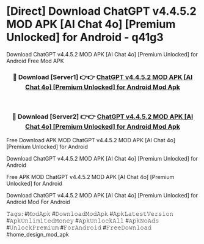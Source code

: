 # [Direct] Download ChatGPT v4.4.5.2 MOD APK [AI Chat 4o] [Premium Unlocked] for Android - q41g3
Download ChatGPT v4.4.5.2 MOD APK [AI Chat 4o] [Premium Unlocked] for Android Free Mod APK

<div align="center">
<h3>🔴 Download [Server1] 👉👉 <a href="https://apk-comot.site?title=ChatGPT_v4.4.5.2_MOD_APK_[AI_Chat_4o]_[Premium_Unlocked]_for_Android">ChatGPT v4.4.5.2 MOD APK [AI Chat 4o] [Premium Unlocked] for Android Mod Apk</a></h3><br>

<h3>🔴 Download [Server2] 👉👉 <a href="https://apk-comot.site?title=ChatGPT_v4.4.5.2_MOD_APK_[AI_Chat_4o]_[Premium_Unlocked]_for_Android">ChatGPT v4.4.5.2 MOD APK [AI Chat 4o] [Premium Unlocked] for Android Mod Apk</a></h3>
</div>


Free Download APK MOD ChatGPT v4.4.5.2 MOD APK [AI Chat 4o] [Premium Unlocked] for Android

Download ChatGPT v4.4.5.2 MOD APK [AI Chat 4o] [Premium Unlocked] for Android 

Free APK MOD ChatGPT v4.4.5.2 MOD APK [AI Chat 4o] [Premium Unlocked] for Android 

Download ChatGPT v4.4.5.2 MOD APK [AI Chat 4o] [Premium Unlocked] for Android Mod For Android

𝚃𝚊𝚐𝚜: #𝙼𝚘𝚍𝙰𝚙𝚔 #𝙳𝚘𝚠𝚗𝚕𝚘𝚊𝚍𝙼𝚘𝚍𝙰𝚙𝚔 #𝙰𝚙𝚔𝙻𝚊𝚝𝚎𝚜𝚝𝚅𝚎𝚛𝚜𝚒𝚘𝚗 #𝙰𝚙𝚔𝚄𝚗𝚕𝚒𝚖𝚒𝚝𝚎𝚍𝙼𝚘𝚗𝚎𝚢 #𝙰𝚙𝚔𝚄𝚗𝚕𝚘𝚌𝚔𝙰𝚕𝚕 #𝙰𝚙𝚔𝙽𝚘𝙰𝚍𝚜 #𝚄𝚗𝚕𝚘𝚌𝚔𝙿𝚛𝚎𝚖𝚒𝚞𝚖 #𝙵𝚘𝚛𝙰𝚗𝚍𝚛𝚘𝚒𝚍 #𝙵𝚛𝚎𝚎𝙳𝚘𝚠𝚗𝚕𝚘𝚊𝚍 #home_design_mod_apk